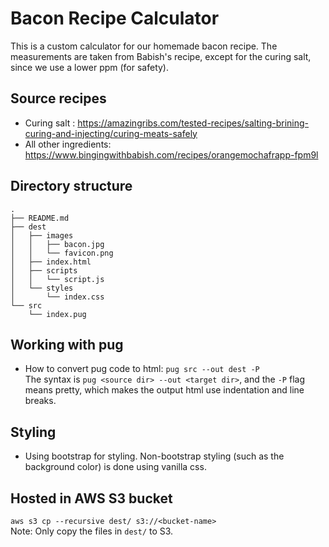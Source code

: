 # Bacon Recipe Calculator
This is a custom calculator for our homemade bacon recipe. The measurements are taken from Babish's recipe, except for the curing salt, since we use a lower ppm (for safety).

## Source recipes
* Curing salt :
https://amazingribs.com/tested-recipes/salting-brining-curing-and-injecting/curing-meats-safely
* All other ingredients:
https://www.bingingwithbabish.com/recipes/orangemochafrapp-fpm9l

## Directory structure
```
.
├── README.md
├── dest
│   ├── images
│   │   ├── bacon.jpg
│   │   └── favicon.png
│   ├── index.html
│   ├── scripts
│   │   └── script.js
│   └── styles
│       └── index.css
└── src
    └── index.pug
```

## Working with pug
* How to convert pug code to html: `pug src --out dest -P`<br>
The syntax is `pug <source dir> --out <target dir>`, and the `-P` flag means pretty, which makes the output html use indentation and line breaks.

## Styling
* Using bootstrap for styling. Non-bootstrap styling (such as the background color) is done using vanilla css.

## Hosted in AWS S3 bucket
`aws s3 cp --recursive dest/ s3://<bucket-name>`<br>
Note: Only copy the files in `dest/` to S3.
